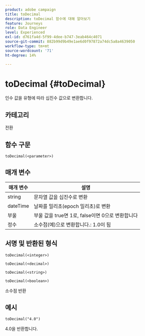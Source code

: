 ```yaml
---
product: adobe campaign
title: toDecimal
description: toDecimal 함수에 대해 알아보기
feature: Journeys
role: Data Engineer
level: Experienced
exl-id: d761fa4d-5f99-4dee-b747-3eab464c4071
source-git-commit: 882b99d9b49e1ae6d0f97872a74dc5a8a4639050
workflow-type: tm+mt
source-wordcount: '71'
ht-degree: 14%

---
```


# toDecimal {#toDecimal}

인수 값을 유형에 따라 십진수 값으로 변환합니다.

## 카테고리

전환

## 함수 구문

`toDecimal(<parameter>)`

## 매개 변수

| 매개 변수 | 설명 |
|--- |--- |
| string | 문자열 값을 십진수로 변환 |
| dateTime | 날짜를 밀리초(epoch 밀리초)로 변환 |
| 부울 | 부울 값을 true면 1로, false이면 0으로 변환합니다 |
| 정수 | 소수점(예)으로 변환합니다.: 1.0이 됨 |

## 서명 및 반환된 형식

`toDecimal(<integer>)`

`toDecimal(<decimal>)`

`toDecimal(<string>)`

`toDecimal(<boolean>)`

소수점 반환

## 예시

`toDecimal("4.0")`

4.0을 반환합니다.
